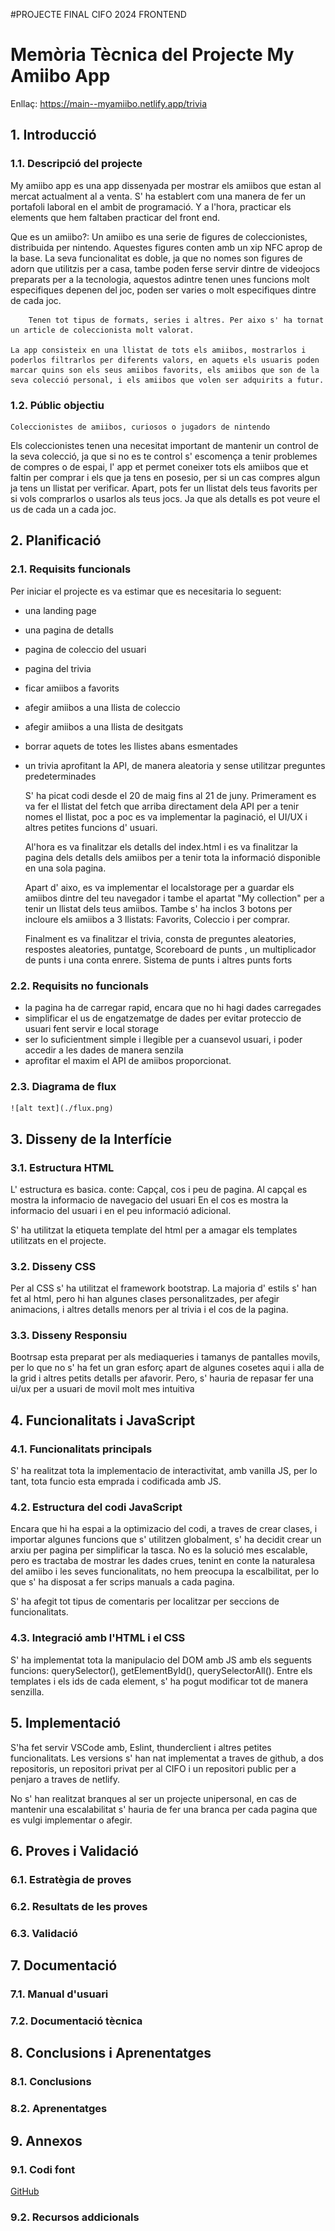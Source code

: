 #PROJECTE FINAL CIFO 2024 FRONTEND
# Memòria Tècnica del Projecte My Amiibo App

Enllaç:
<https://main--myamiibo.netlify.app/trivia>

## 1. Introducció

### 1.1. Descripció del projecte
My amiibo app es una app dissenyada per mostrar els amiibos que estan al mercat actualment al a venta. S' ha establert com una manera de fer un portafoli laboral en el ambit de programació. Y a l'hora, practicar els elements que hem faltaben practicar del front end.


 Que es un amiibo?:
        Un amiibo es una serie de figures de coleccionistes, distribuida per nintendo.  Aquestes figures conten amb un xip NFC aprop de la base. La seva funcionalitat es doble, ja que no nomes son figures de adorn que utilitzis per a casa, tambe poden ferse servir dintre de videojocs preparats per a la tecnologia, aquestos adintre tenen unes funcions molt especifiques depenen del joc, poden ser varies o molt especifiques dintre de cada joc.

        Tenen tot tipus de formats, series i altres. Per aixo s' ha tornat un article de coleccionista molt valorat.

    La app consisteix en una llistat de tots els amiibos, mostrarlos i poderlos filtrarlos per diferents valors, en aquets els usuaris poden marcar quins son els seus amiibos favorits, els amiibos que son de la seva colecció personal, i els amiibos que volen ser adquirits a futur.

### 1.2. Públic objectiu

    Coleccionistes de amiibos, curiosos o jugadors de nintendo 

 Els coleccionistes tenen una necesitat important de mantenir un control de la seva colecció, ja que si no es te control s' escomença a tenir problemes de compres o de espai, l' app et permet coneixer tots els amiibos que et faltin per comprar i els que ja tens en posesio, per si un cas compres algun ja tens un llistat per verificar. Apart, pots fer un llistat dels teus favorits per si vols comprarlos o usarlos als teus jocs. Ja que als detalls es pot veure el us de cada un a cada joc.



## 2. Planificació

### 2.1. Requisits funcionals

Per iniciar el projecte es va estimar que es necesitaria lo seguent:
- una landing page
- una pagina de detalls
- pagina de coleccio del usuari
- pagina del trivia
- ficar amiibos a favorits
- afegir amiibos a una llista de coleccio
- afegir amiibos a una llista de desitgats
- borrar aquets de totes les llistes abans esmentades
- un trivia aprofitant la API, de manera aleatoria y sense utilitzar preguntes predeterminades


   S' ha picat codi desde el 20 de maig fins al 21 de juny. 
    Primerament es va fer el llistat del fetch que arriba directament dela API per a tenir nomes el llistat, poc a poc es va implementar la paginació, el UI/UX i altres petites funcions d' usuari.

    Al'hora es va finalitzar els detalls del index.html i es va finalitzar la pagina dels detalls dels amiibos per a tenir tota la informació disponible en una sola pagina.

    Apart d' aixo, es va implementar el localstorage per a guardar els amiibos dintre del teu navegador i tambe el apartat "My collection" per a tenir un llistat dels teus amiibos. Tambe s' ha inclos 3 botons per incloure els amiibos a 3 llistats: Favorits, Coleccio i per comprar.

    Finalment es va finalitzar el trivia, consta de preguntes aleatories, respostes aleatories, puntatge, Scoreboard de punts , un multiplicador de punts i una conta enrere. Sistema de punts i altres punts forts


### 2.2. Requisits no funcionals
- la pagina ha de carregar rapid, encara que no hi hagi dades carregades
- simplificar el us de engatzematge de dades per evitar proteccio de usuari fent servir e local storage
- ser lo suficientment simple i llegible per a cuansevol usuari, i poder accedir a les dades de manera senzila
- aprofitar el maxim el API de amiibos proporcionat.


### 2.3. Diagrama de flux

 	![alt text](./flux.png)

## 3. Disseny de la Interfície

### 3.1. Estructura HTML
L' estructura es basica.
conte: Capçal, cos i peu de pagina.
Al capçal es mostra la informacio de navegacio del usuari
En el cos es mostra la informacio del usuari
i en el peu informació adicional.

S' ha utilitzat la etiqueta template del html per a amagar els templates utilitzats en el projecte.

### 3.2. Disseny CSS
Per al CSS s' ha utilitzat el framework bootstrap.
La majoria d' estils s' han fet al html,
pero hi han algunes clases personalitzades, per afegir animacions, i altres detalls menors per al trivia i el cos de la pagina.


### 3.3. Disseny Responsiu
Bootrsap esta preparat per als mediaqueries i tamanys de pantalles movils, per lo que no s' ha fet un gran esforç apart de algunes cosetes aqui i alla de la grid i altres petits detalls per afavorir.
Pero, s' hauria de repasar fer una ui/ux per a usuari de movil molt mes intuitiva

## 4. Funcionalitats i JavaScript

### 4.1. Funcionalitats principals
S' ha realitzat tota la implementacio de interactivitat, amb vanilla JS, per lo tant, tota funcio esta 
emprada i codificada amb JS.

### 4.2. Estructura del codi JavaScript

Encara que hi ha espai a la optimizacio del codi, a traves de crear clases, i importar algunes funcions que s' utilitzen globalment, s' ha decidit crear un arxiu per pagina per simplificar la tasca. No es la solució mes escalable, pero es tractaba de mostrar les dades crues, tenint en conte la naturalesa del amiibo i les seves funcionalitats, no hem preocupa la escalbilitat, per lo que s' ha disposat a fer scrips manuals a cada pagina.

S' ha afegit tot tipus de comentaris per localitzar per seccions de funcionalitats. 

### 4.3. Integració amb l'HTML i el CSS
S' ha implementat tota la manipulacio del DOM amb JS amb els seguents funcions: querySelector(), getElementById(), querySelectorAll(). Entre els templates i els ids de cada element, s' ha pogut modificar tot de manera senzilla.

## 5. Implementació

S'ha  fet servir VSCode amb, Eslint, thunderclient i altres petites funcionalitats.
Les versions s' han nat implementat a traves de github, a dos repositoris, un repositori privat per al CIFO
i un repositori public per a penjaro a traves de netlify.

No s' han realitzat branques al ser un projecte unipersonal, en cas de mantenir una escalabilitat s' hauria de fer una branca per cada pagina que es vulgi implementar o afegir.


## 6. Proves i Validació

### 6.1. Estratègia de proves

### 6.2. Resultats de les proves

### 6.3. Validació

## 7. Documentació

### 7.1. Manual d'usuari

### 7.2. Documentació tècnica

## 8. Conclusions i Aprenentatges

### 8.1. Conclusions

### 8.2. Aprenentatges

## 9. Annexos

### 9.1. Codi font
[GitHub](https://github.com/MCorbalanF/myAmiibo)

### 9.2. Recursos addicionals

